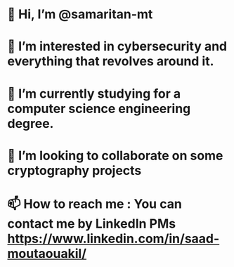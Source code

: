 # 👋 Hi, I’m @samaritan-mt
# 👀 I’m interested in cybersecurity and everything that revolves around it.
# 🌱 I’m currently studying for a computer science engineering degree.
# 💞️ I’m looking to collaborate on some cryptography projects 
# 📫 How to reach me : You can contact me by LinkedIn PMs https://www.linkedin.com/in/saad-moutaouakil/ 

<!---
samaritan-mt/samaritan-mt is a ✨ special ✨ repository because its `README.md` (this file) appears on your GitHub profile.
You can click the Preview link to take a look at your changes.
--->
